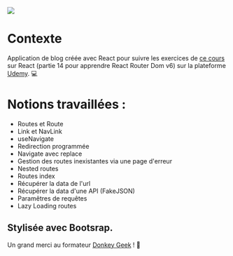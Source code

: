 ![](https://upload.wikimedia.org/wikipedia/commons/thumb/e/e3/Udemy_logo.svg/2560px-Udemy_logo.svg.png)
# Contexte
Application de blog créée avec React pour suivre les exercices de [ce cours](https://www.udemy.com/course/formation-react-js-pour-tous/) sur React (partie 14 pour apprendre React Router Dom v6) sur la plateforme [Udemy](https://www.udemy.com/). 💻

# Notions travaillées :
* Routes et Route
* Link et NavLink
* useNavigate
* Redirection programmée
* Navigate avec replace
* Gestion des routes inexistantes via une page d'erreur
* Nested routes
* Routes index
* Récupérer la data de l'url
* Récupérer la data d'une API (FakeJSON)
* Paramêtres de requêtes
* Lazy Loading routes

## Stylisée avec Bootsrap.

Un grand merci au formateur [Donkey Geek](https://github.com/DonkeyGeek) ! 🙏